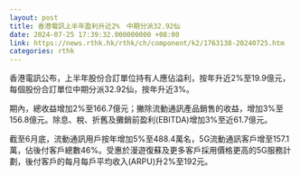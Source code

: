 ```yaml
---
layout: post
title: 香港電訊上半年盈利升近2%　中期分派32.92仙
date: 2024-07-25 17:39:32.000000000 +08:00
link: https://news.rthk.hk/rthk/ch/component/k2/1763138-20240725.htm
categories: rthk
---
```


香港電訊公布，上半年股份合訂單位持有人應佔溢利，按年升近2%至19.9億元，每個股份合訂單位中期分派32.92仙，按年升近3%。

期內，總收益增加2%至166.7億元；撇除流動通訊產品銷售的收益，增加3%至156.8億元。除息、稅、折舊及攤銷前盈利(EBITDA)增加3%至近61.7億元。

截至6月底，流動通訊用戶按年增加5%至488.4萬名，5G流動通訊客戶增至157.1萬，佔後付客戶總數46%。受惠於漫遊復蘇及更多客戶採用價格更高的5G服務計劃，後付客戶的每月每戶平均收入(ARPU)升2%至192元。
